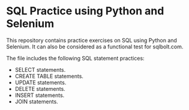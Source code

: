 # SQL Practice using Python and Selenium

This repository contains practice exercises on SQL using Python and Selenium. It can also be considered as a functional test for sqlbolt.com.

The file includes the following SQL statement practices:
- SELECT statements.
- CREATE TABLE statements.
- UPDATE statements.
- DELETE statements.
- INSERT statements.
- JOIN statements.
